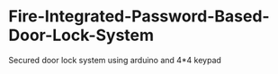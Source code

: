 # Fire-Integrated-Password-Based-Door-Lock-System
Secured door lock system using arduino and 4*4 keypad
